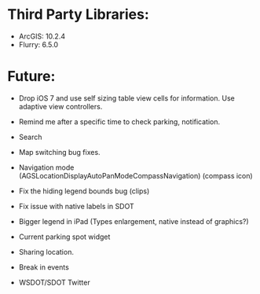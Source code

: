 # Third Party Libraries:
* ArcGIS: 10.2.4
* Flurry: 6.5.0

# Future:
* Drop iOS 7 and use self sizing table view cells for information. Use adaptive view controllers.
* Remind me after a specific time to check parking, notification.
* Search
* Map switching bug fixes.

* Navigation mode (AGSLocationDisplayAutoPanModeCompassNavigation) (compass icon)
* Fix the hiding legend bounds bug (clips)
* Fix issue with native labels in SDOT
* Bigger legend in iPad (Types enlargement, native instead of graphics?)

* Current parking spot widget
* Sharing location.
* Break in events
* WSDOT/SDOT Twitter